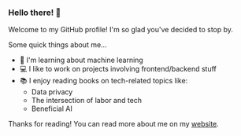 ### Hello there! 👋

Welcome to my GitHub profile! I'm so glad you've decided to stop by.

Some quick things about me...
- 🤖 I'm learning about machine learning
- 💻 I like to work on projects involving frontend/backend stuff
- 📚 I enjoy reading books on tech-related topics like:
  - Data privacy
  - The intersection of labor and tech
  - Beneficial AI

Thanks for reading! You can read more about me on my [website](https://jasonjewik.com).
